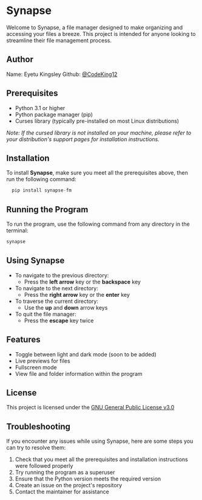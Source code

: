 
# Synapse

Welcome to Synapse, a file manager designed to make organizing and accessing your files a breeze. This project is intended for anyone looking to streamline their file management process.


## Author

Name: Eyetu Kingsley
Github: [@CodeKing12](https://www.github.com/CodeKing12)


## Prerequisites

- Python 3.1 or higher
- Python package manager (pip)
- Curses library (typically pre-installed on most Linux distributions)

*Note: If the cursed library is not installed on your machine, please refer to your distribution's support pages for installation instructions.*

## Installation

To install **Synapse**, make sure you meet all the prerequisites above, then run the following command:

```python
  pip install synapse-fm
```

## Running the Program

To run the program, use the following command 
from any directory in the terminal:

```python
synapse
```
##  Using Synapse

- To navigate to the previous directory:
    - Press the **left arrow** key or the **backspace** key
- To navigate to the next directory:
    - Press the **right arrow** key or the **enter** key
- To traverse the current directory:
    - Use the **up** and **down** arrow keys
- To quit the file manager:
    - Press the **escape** key twice
## Features

- Toggle between light and dark mode (soon to be added)
- Live previews for files
- Fullscreen mode
- View file and folder information within the program
## License

This project is licensed under the [GNU General Public License v3.0](https://choosealicense.com/licenses/gpl-3.0/)


## Troubleshooting

If you encounter any issues while using Synapse, here are some steps you can try to resolve them:

1. Check that you meet all the prerequisites and installation instructions were followed properly
2. Try running the program as a superuser
3. Ensure that the Python version meets the required version
4. Create an issue on the project's repository
5. Contact the maintainer for assistance